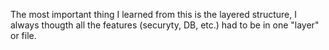 The most important thing I learned from this is the layered structure, I always thougth all the features (securyty, DB, etc.) had to be in one "layer" or file.
